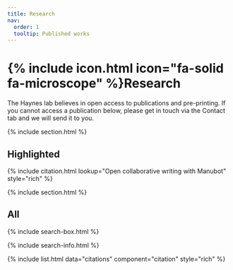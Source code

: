 ```yaml
---
title: Research
nav:
  order: 1
  tooltip: Published works
---
```


# {% include icon.html icon="fa-solid fa-microscope" %}Research

The Haynes lab believes in open access to publications and pre-printing. If you cannot access a publication below, please get in touch via the Contact tab and we will send it to you.

{% include section.html %}

## Highlighted

{% include citation.html lookup="Open collaborative writing with Manubot" style="rich" %}

{% include section.html %}

## All

{% include search-box.html %}

{% include search-info.html %}

{% include list.html data="citations" component="citation" style="rich" %}
